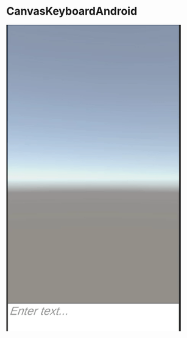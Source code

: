 # CanvasKeyboardAndroid

![In-Action](https://github.com/jackrohit001/CanvasKeyboardAndroid/blob/main/Gif.gif)
